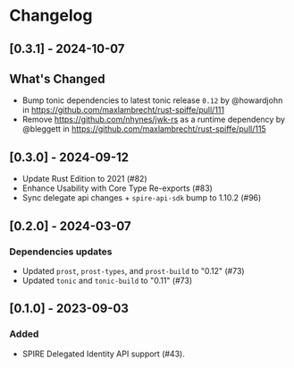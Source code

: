 # Changelog

## [0.3.1] - 2024-10-07

## What's Changed
* Bump tonic dependencies to latest tonic release `0.12` by @howardjohn in https://github.com/maxlambrecht/rust-spiffe/pull/111
* Remove https://github.com/nhynes/jwk-rs as a runtime dependency by @bleggett in https://github.com/maxlambrecht/rust-spiffe/pull/115

## [0.3.0] - 2024-09-12

- Update Rust Edition to 2021 (#82)
- Enhance Usability with Core Type Re-exports (#83)
- Sync delegate api changes + `spire-api-sdk` bump to 1.10.2 (#96)
 
## [0.2.0] - 2024-03-07

### Dependencies updates

- Updated `prost`, `prost-types`, and `prost-build` to "0.12" (#73)
- Updated `tonic` and `tonic-build` to "0.11" (#73)

## [0.1.0] - 2023-09-03

### Added

- SPIRE Delegated Identity API support (#43).
